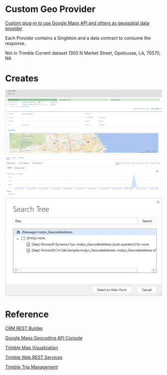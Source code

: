# Custom Geo Provider

[Custom plug-in to use Google Maps API and others as geospatial data provider](https://docs.microsoft.com/en-us/dynamics365/customer-engagement/common-scheduler/developer/sample-custom-plugin-google-geospatial-data-provider)

Each Provider contains a Singleton and a data contract to consume the response.

Not in Trimble Current dataset
1300 N Market Street, Opelousas, LA, 70570, NA

# Creates

<img src="img/dynamics-work-order.png">
<img src="img/google-api-console.png">
<img src="img/dynamics-override-default-event-handeler.png">

# Reference
[CRM REST Builder](https://github.com/jlattimer/CRMRESTBuilder)

[Google Maps Geocoding API Console](https://console.cloud.google.com/google/maps-apis/apis/geocoding-backend.googleapis.com/metrics)

[Trimble Map Visualization](https://maps.alk.com/Developer/1.2/Default)

[Trimble Web REST Services](https://maps.alk.com/PCMDoc/RestServices)

[Trimble Trip Management](https://tripmanagement.alk.com/help/)
